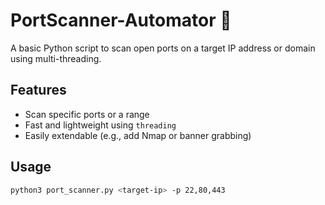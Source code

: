 # PortScanner-Automator 🔎

A basic Python script to scan open ports on a target IP address or domain using multi-threading.

## Features
- Scan specific ports or a range
- Fast and lightweight using `threading`
- Easily extendable (e.g., add Nmap or banner grabbing)

## Usage

```bash
python3 port_scanner.py <target-ip> -p 22,80,443
